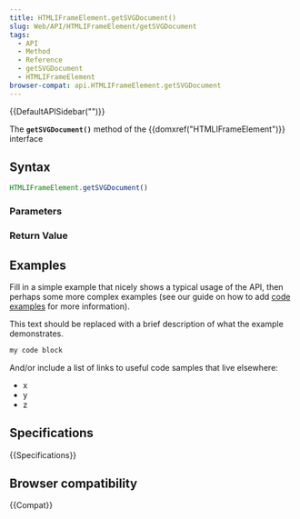 ```yaml
---
title: HTMLIFrameElement.getSVGDocument()
slug: Web/API/HTMLIFrameElement/getSVGDocument
tags:
  - API
  - Method
  - Reference
  - getSVGDocument
  - HTMLIFrameElement
browser-compat: api.HTMLIFrameElement.getSVGDocument
---
```

{{DefaultAPISidebar("")}}

The **`getSVGDocument()`** method of the {{domxref("HTMLIFrameElement")}} interface 

## Syntax

```js
HTMLIFrameElement.getSVGDocument()
```

### Parameters



### Return Value



## Examples

Fill in a simple example that nicely shows a typical usage of the API, then perhaps some more complex examples (see our guide on how to add [code examples](/en-US/docs/MDN/Contribute/Structures/Code_examples) for more information).

This text should be replaced with a brief description of what the example demonstrates.

```js
my code block
```

And/or include a list of links to useful code samples that live elsewhere:

*   x
*   y
*   z

## Specifications

{{Specifications}}

## Browser compatibility

{{Compat}}

